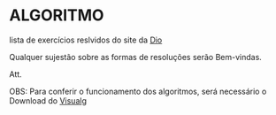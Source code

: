 # ALGORITMO
 lista de exercícios reslvidos do site da [Dio](https://www.dio.me/articles/lista-de-exercicios-para-treinar-logica-de-programacao)

 Qualquer sujestão sobre as formas de resoluções serão  Bem-vindas.

 Att.

OBS: Para conferir o funcionamento dos algoritmos, será necessário o Download do [Visualg](https://sourceforge.net/projects/visualg30/)
